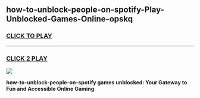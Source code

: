 
## how-to-unblock-people-on-spotify-Play-Unblocked-Games-Online-opskq
<h3>
<a href="https://premium76.site?title=how-to-unblock-people-on-spotify&ref=25A">CLICK TO PLAY</a></h3>
<hr>

<h3>
<a href="https://premium76.site?title=how-to-unblock-people-on-spotify&ref=25A">CLICK 2 PLAY</a>
  
</h3>

<a href="https://premium76.site?title=how-to-unblock-people-on-spotify&ref=25A"><img src="https://clearcache.store/games.png"></a>


**how-to-unblock-people-on-spotify games unblocked: Your Gateway to Fun and Accessible Online Gaming**
